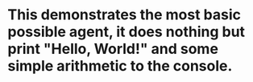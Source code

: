 # This demonstrates the most basic possible agent, it does nothing but print "Hello, World!" and some simple arithmetic to the console.